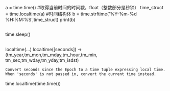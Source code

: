 a = time.time() #取得当前时间的时间戳，float（整数部分是秒钟）
time_struct = time.localtime(a) #时间结构体
b = time.strftime('%Y-%m-%d %H:%M:%S',time_struct)
print(b)



##

time.sleep(<second>)

##

localtime(...)
    localtime([seconds]) -> (tm_year,tm_mon,tm_mday,tm_hour,tm_min,
                              tm_sec,tm_wday,tm_yday,tm_isdst)
    
    Convert seconds since the Epoch to a time tuple expressing local time.
    When 'seconds' is not passed in, convert the current time instead.


time.localtime(time.time())